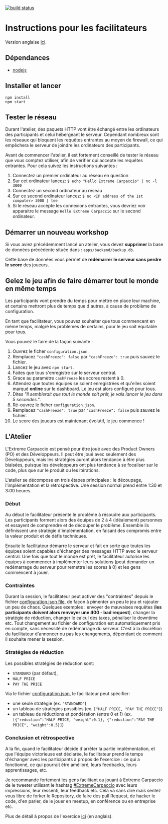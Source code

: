 [![build status](https://travis-ci.org/dlresende/extreme-carpaccio.svg?branch=master)]()

# Instructions pour les facilitateurs

Version anglaise [ici](./README.md).

## Dépendances

- [nodejs](https://nodejs.org/en/)

## Installer et lancer

```
npm install
npm start
```

## Tester le réseau

Durant l'atelier, des paquets HTTP vont être échangé entre les ordinateurs des participants et celui hébergeant le serveur. Cependant nombreux sont les réseaux
qui bloquent les requêtes entrantes au moyen de firewall, ce qui empêchera le serveur de joindre les ordinateurs des participants.

Avant de commencer l'atelier, il est fortement conseillé de tester le réseau que vous comptez utiliser, afin de vérifier qui accepte les requêtes entrantes.
Pour cela suivez les instructions suivantes :

1. Connectez un premier ordinateur au réseau en question
2. Sur cet ordinateur lancez: `$ echo "Hello Extreme Carpaccio" | nc -l 3000`
3. Connectez un second ordinateur au réseau
4. Sur ce second ordinateur lancez: `$ nc <IP address of the 1st computer> 3000 | tee `
5. Si le réseau accèpte les connexions entrantes, vous devriez voir apparaitre le message `Hello Extreme Carpaccio` sur le second ordinateur.

## Démarrer un nouveau workshop

Si vous aviez précédemment lancé un atelier, vous devez **supprimer** la base de données précédente située dans : `apps/backend/backup.db`.

Cette base de données vous permet de **redémarrer le serveur sans perdre le score** des joueurs.

## Gelez le jeu afin de faire démarrer tout le monde en même temps

Les participants vont prendre du temps pour mettre en place leur machine, et certains mettront plus de temps que d'autres, à cause de problème de configuration.

En tant que facilitateur, vous pouvez souhaiter que tous commencent en même temps, malgré les problèmes de certains, pour le jeu soit équitable pour tous.

Vous pouvez le faire de la façon suivante :

1. Ouvrez le ficher `configuration.json`.
2. Remplacez `"cashFreeze": false` par `"cashFreeze": true` puis sauvez le fichier.
3. Lancez le jeu avec `npm start`.
4. Faites que tous s'enregistre sur le serveur central.
5. Grace au paramètre `cashFreeze` les scores restent à 0.
6. Attendez que toutes équipes se soient enregistrées et qu'elles soient marqué **online** sur le dashboard. Le jeu est alors configuré pour tous.
7. Dites _"Il semblerait que tout le monde soit prêt, je vais lancer le jeu dans 5 secondes."_.
8. Ré-ouvrez le ficher `configuration.json`.
9. Remplacez `"cashFreeze": true` par `"cashFreeze": false` puis sauvez le fichier.
10. Le score des joueurs est maintenant évolutif, le jeu commence !

## L'Atelier

L'Extreme Carpaccio est pensé pour être joué avec des Product Owners (PO) et des Développeurs. Il peut être joué avec seulement des Développeurs, mais les
stratégies auront alors tendance à être plus biaisées, puisque les développeurs ont plus tendance à se focaliser sur le code, plus que sur le produit ou les
itérations.

L'atelier se décompose en trois étapes principales : le découpage, l'implémentation et la rétrospective. Une session normal prend entre 1:30 et 3:00 heures.

### Début

Au début le facilitateur présente le problème à résoudre aux participants. Les participants forment alors des équipes de 2 à 4 (idéalement) personnes et
essayent de comprendre et de découper le problème. Ensemble ils définissent une stratégie d'implémentation, en faisant des compromis entre la valeur produit et
de défis techniques.

Ensuite le facilitateur démarre le serveur et fait en sorte que toutes les équipes soient capables d'échanger des messages HTTP avec le serveur central. Une
fois que tout le monde est prêt, le facilitateur autorise les équipes à commencer à implémenter leurs solutions (peut demander un redémarrage du serveur pour
remettre les scores à 0) et les gens commencent à jouer.

### Contraintes

Durant la session, le facilitateur peut activer des "contraintes" depuis le fichier [configuration.json file](./apps/backend/configuration.json), de façon à
pimenter un peu le jeu et rajouter un peu de chaos. Quelques exemples : envoyer de mauvaises requêtes (**les participants doivent alors renvoyer une 400 - bad
request**), changer la stratégie de réduction, changer le calcul des taxes, pénaliser le downtime etc. Tout changement au fichier de configuration est
automatiquement pris en compte, sans nécessité de redémarrage du serveur. C'est à la discrétion du facilitateur d'annoncer ou pas les changements, dépendant de
comment il souhaite mener la session.

### Stratégies de réduction

Les possibles stratégies de réduction sont:

- `STANDARD` (par défaut),
- `HALF PRICE`
- `PAY THE PRICE`

Via le fichier [configuration.json](./apps/backend/configuration.json), le facilitateur peut spécifier:

- une seule stratégie (ex. `"STANDARD"`)
- un tableau de stratégies possibles (ex. `["HALF PRICE, "PAY THE PRICE"]`)
- un tableau de réductions et pondération (entre 0 et 1) (ex. `[{"reduction":"HALF PRICE, "weight":0.1}, {"reduction":"PAY THE PRICE", "weight":0.5}]`)

### Conclusion et rétrospective

A la fin, quand le facilitateur décide d'arrêter la partie implémentation, et que l'équipe victorieuse est déclarée, le facilitateur prend le temps d'échanger
avec les participants à propos de l'exercice : ce qui a fonctionné, ce qui pourrait être amélioré, leurs feedbacks, leurs apprentissages, etc.

Je recommande fortement les gens facilitant ou jouant à Extreme Carpaccio de le tweeter utilisant le
hashtag [#ExtremeCarpaccio](https://twitter.com/search?vertical=default&q=%22extreme%20carpaccio%22%20OR%20%22Xtreme%20carpaccio%22%20OR%20%23ExtremeCarpaccio&src=typd)
avec leurs impressions, leur ressenti, leur feedback etc. Cela va sans dire mais sentez vous libre de forker le Repository, de faire des pull Request, de hacker
le code, d'en parler, de le jouer en meetup, en conférence ou en entreprise etc.

Plus de détail à propos de l'exercice [ici](https://diegolemos.net/2016/01/07/extreme-carpaccio/) (en anglais).

